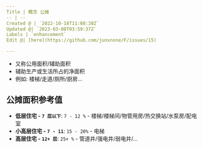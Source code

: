 ```yaml
---
Title | 概念 公摊
-- | --
Created @ | `2022-10-18T11:08:38Z`
Updated @| `2023-03-08T03:59:37Z`
Labels | `enhancement`
Edit @| [here](https://github.com/junxnone/F/issues/15)

---
```


- 又称公用面积/辅助面积
- 辅助生产或生活所占的净面积
- 例如: 楼梯/走道/厕所/厨房...

##  公摊面积参考值
- **低层住宅 - `7 层以下`**: `7 - 12 %` - 楼梯/楼梯间/物管用房/热交换站/水泵房/配电室
- **小高层住宅 - `7 - 11`**: `15 - 20%` - 电梯
- **高层住宅 - `12+ 层`**: `25+ %`  - 管道井/强电井/弱电井/...
